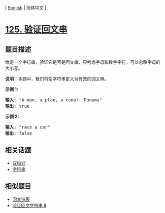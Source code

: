 
| [English](README_EN.md) | 简体中文 |

# [125. 验证回文串](https://leetcode-cn.com/problems/valid-palindrome/)

## 题目描述

<p>给定一个字符串，验证它是否是回文串，只考虑字母和数字字符，可以忽略字母的大小写。</p>

<p><strong>说明：</strong>本题中，我们将空字符串定义为有效的回文串。</p>

<p><strong>示例 1:</strong></p>

<pre><strong>输入:</strong> &quot;A man, a plan, a canal: Panama&quot;
<strong>输出:</strong> true
</pre>

<p><strong>示例 2:</strong></p>

<pre><strong>输入:</strong> &quot;race a car&quot;
<strong>输出:</strong> false
</pre>


## 相关话题

- [双指针](https://leetcode-cn.com/tag/two-pointers)
- [字符串](https://leetcode-cn.com/tag/string)

## 相似题目

- [回文链表](../palindrome-linked-list/README.md)
- [验证回文字符串 Ⅱ](../valid-palindrome-ii/README.md)
